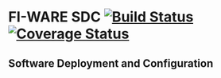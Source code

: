 # FI-WARE SDC [![Build Status](https://travis-ci.org/telefonicaid/fiware-sdc.svg)](https://travis-ci.org/telefonicaid/fiware-sdc) [![Coverage Status](https://coveralls.io/repos/jesuspg/fiware-sdc/badge.png)](https://coveralls.io/r/jesuspg/fiware-sdc)

## Software Deployment and Configuration



